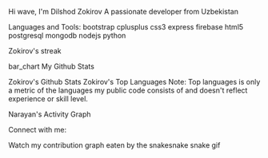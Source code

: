 

Hi wave, I'm Dilshod Zokirov
A passionate developer from Uzbekistan


Languages and Tools:
bootstrap cplusplus css3 express firebase html5 postgresql mongodb nodejs python


Zokirov's streak



bar_chart My Github Stats

Zokirov's Github Stats Zokirov's Top Languages
Note: Top languages is only a metric of the languages my public code consists of and doesn't reflect experience or skill level.

Narayan's Activity Graph



Connect with me:
   

Watch my contribution graph eaten by the snakesnake
snake gif
